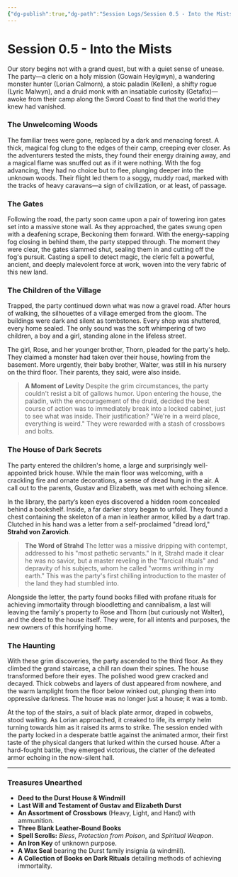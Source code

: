 ```yaml
---
{"dg-publish":true,"dg-path":"Session Logs/Session 0.5 - Into the Mists.md","permalink":"/session-logs/session-0-5-into-the-mists/"}
---
```


# Session 0.5 - Into the Mists

Our story begins not with a grand quest, but with a quiet sense of unease. The party—a cleric on a holy mission (Gowain Heylgwyn), a wandering monster hunter (Lorian Calmorn), a stoic paladin (Kellen), a shifty rogue (Lyric Malwyn), and a druid monk with an insatiable curiosity (Getafix)—awoke from their camp along the Sword Coast to find that the world they knew had vanished.

### The Unwelcoming Woods

The familiar trees were gone, replaced by a dark and menacing forest. A thick, magical fog clung to the edges of their camp, creeping ever closer. As the adventurers tested the mists, they found their energy draining away, and a magical flame was snuffed out as if it were nothing. With the fog advancing, they had no choice but to flee, plunging deeper into the unknown woods. Their flight led them to a soggy, muddy road, marked with the tracks of heavy caravans—a sign of civilization, or at least, of passage.

### The Gates

Following the road, the party soon came upon a pair of towering iron gates set into a massive stone wall. As they approached, the gates swung open with a deafening scrape, Beckoning them forward. With the energy-sapping fog closing in behind them, the party stepped through. The moment they were clear, the gates slammed shut, sealing them in and cutting off the fog's pursuit. Casting a spell to detect magic, the cleric felt a powerful, ancient, and deeply malevolent force at work, woven into the very fabric of this new land.

### The Children of the Village

Trapped, the party continued down what was now a gravel road. After hours of walking, the silhouettes of a village emerged from the gloom. The buildings were dark and silent as tombstones. Every shop was shuttered, every home sealed. The only sound was the soft whimpering of two children, a boy and a girl, standing alone in the lifeless street.

The girl, Rose, and her younger brother, Thorn, pleaded for the party's help. They claimed a monster had taken over their house, howling from the basement. More urgently, their baby brother, Walter, was still in his nursery on the third floor. Their parents, they said, were also inside.

>  **A Moment of Levity**
> Despite the grim circumstances, the party couldn't resist a bit of gallows humor. Upon entering the house, the paladin, with the encouragement of the druid, decided the best course of action was to immediately break into a locked cabinet, just to see what was inside. Their justification? "We're in a weird place, everything is weird." They were rewarded with a stash of crossbows and bolts.

### The House of Dark Secrets

The party entered the children's home, a large and surprisingly well-appointed brick house. While the main floor was welcoming, with a crackling fire and ornate decorations, a sense of dread hung in the air. A call out to the parents, Gustav and Elizabeth, was met with echoing silence.

In the library, the party’s keen eyes discovered a hidden room concealed behind a bookshelf. Inside, a far darker story began to unfold. They found a chest containing the skeleton of a man in leather armor, killed by a dart trap. Clutched in his hand was a letter from a self-proclaimed "dread lord," **Strahd von Zarovich**.

> **The Word of Strahd**
> The letter was a missive dripping with contempt, addressed to his "most pathetic servants." In it, Strahd made it clear he was no savior, but a master reveling in the "farcical rituals" and depravity of his subjects, whom he called "worms writhing in my earth." This was the party's first chilling introduction to the master of the land they had stumbled into.

Alongside the letter, the party found books filled with profane rituals for achieving immortality through bloodletting and cannibalism, a last will leaving the family's property to Rose and Thorn (but curiously not Walter), and the deed to the house itself. They were, for all intents and purposes, the new owners of this horrifying home.

### The Haunting

With these grim discoveries, the party ascended to the third floor. As they climbed the grand staircase, a chill ran down their spines. The house transformed before their eyes. The polished wood grew cracked and decayed. Thick cobwebs and layers of dust appeared from nowhere, and the warm lamplight from the floor below winked out, plunging them into oppressive darkness. The house was no longer just a house; it was a tomb.

At the top of the stairs, a suit of black plate armor, draped in cobwebs, stood waiting. As Lorian approached, it creaked to life, its empty helm turning towards him as it raised its arms to strike. The session ended with the party locked in a desperate battle against the animated armor, their first taste of the physical dangers that lurked within the cursed house. After a hard-fought battle, they emerged victorious, the clatter of the defeated armor echoing in the now-silent hall.

---

### Treasures Unearthed

- **Deed to the Durst House & Windmill**
- **Last Will and Testament of Gustav and Elizabeth Durst**
- **An Assortment of Crossbows** (Heavy, Light, and Hand) with ammunition.
- **Three Blank Leather-Bound Books**
- **Spell Scrolls:** _Bless_, _Protection from Poison_, and _Spiritual Weapon_.
- **An Iron Key** of unknown purpose.
- **A Wax Seal** bearing the Durst family insignia (a windmill).
- **A Collection of Books on Dark Rituals** detailing methods of achieving immortality.